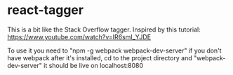 # react-tagger
This is a bit like the Stack Overflow tagger. Inspired by this tutorial: https://www.youtube.com/watch?v=IR6smI_YJDE

To use it you need to "npm -g webpack webpack-dev-server" if you don't have webpack
after it's installed, cd to the project directory and "webpack-dev-server"
it should be live on localhost:8080


